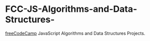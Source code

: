 # FCC-JS-Algorithms-and-Data-Structures-
<a href="https://www.freecodecamp.org/bgopikrishna">freeCodeCamp</a>  JavaScript Algorithms and Data Structures Projects.
